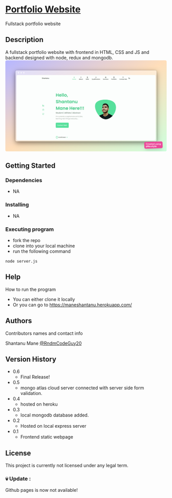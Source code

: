# [Portfolio Website](https://maneshantanu.herokuapp.com/)

Fullstack portfolio website

## Description

A fullstack portfolio website with frontend in HTML, CSS and JS and backend designed with node, redux and mongodb.
![Portfolio Website!](Public/assets/img/pika-2022-08-13T06_13_13.887Z.png)
## Getting Started

### Dependencies

* NA

### Installing

* NA

### Executing program

* fork the repo
* clone into your local machine
* run the following command
```
node server.js
```

## Help

How to run the program
* You can either clone it locally
* Or you can go to https://maneshantanu.herokuapp.com/

## Authors

Contributors names and contact info

Shantanu Mane
[@RndmCodeGuy20](https://github.com/RndmCodeGuy20/)

## Version History

* 0.6
    * Final Release!
* 0.5
    * mongo atlas cloud server connected with server side form validation. 
* 0.4
    * hosted on heroku 
* 0.3
    * local mongodb database added.
* 0.2
    * Hosted on local express server
* 0.1
    * Frontend static webpage

## License

This project is currently not licensed under any legal term.

### 💀 Update : 

Github pages is now not available!
